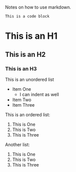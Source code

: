 Notes on how to use markdown.

```text
This is a code block
```

# This is an H1
## This is an H2
### This is an H3

This is an unordered list

* Item One
  * I can indent as well
* Item Two
* Item Three

This is an ordered list:
1. This is One
1. This is Two
1. This is Three

Another list:
1. This is One
2. This is Two
3. This is Three
  
